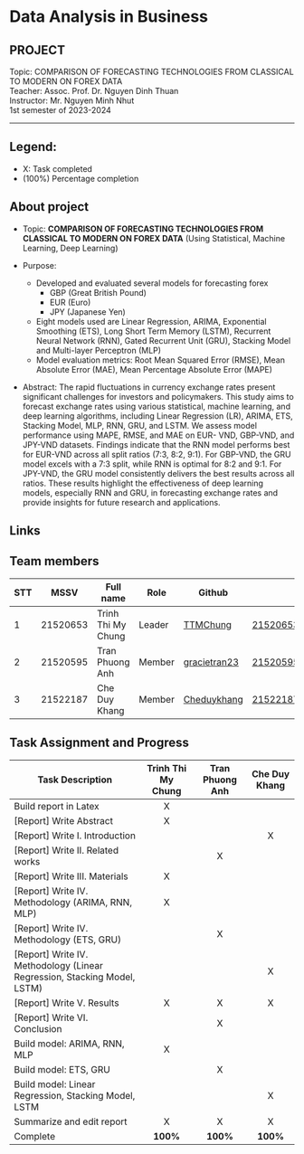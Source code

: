 
# Data Analysis in Business
<h2>PROJECT</h2>
Topic:  COMPARISON OF FORECASTING TECHNOLOGIES FROM CLASSICAL TO MODERN ON FOREX DATA<br>
Teacher: Assoc. Prof. Dr. Nguyen Dinh Thuan <br>
Instructor: Mr. Nguyen Minh Nhut <br>
1st semester of 2023-2024 <br>

---
## Legend:
- X: Task completed
- (100%) Percentage completion


## About  project
* Topic: **COMPARISON OF FORECASTING TECHNOLOGIES FROM CLASSICAL TO MODERN ON FOREX DATA** (Using Statistical, Machine Learning, Deep Learning)
* Purpose:
  - Developed and evaluated several models for forecasting forex 
    - GBP (Great British Pound)
    - EUR (Euro)
    - JPY (Japanese Yen)
  - Eight models used are Linear Regression, ARIMA, Exponential Smoothing (ETS), Long Short Term Memory (LSTM), Recurrent Neural Network (RNN), Gated Recurrent Unit (GRU), Stacking Model and Multi-layer Perceptron (MLP)
  - Model evaluation metrics: Root Mean Squared Error (RMSE),  Mean Absolute Error (MAE),  Mean Percentage Absolute Error (MAPE)

* Abstract:
    The rapid fluctuations in currency exchange rates present significant challenges for investors and policymakers. This study aims to forecast exchange rates using various statistical, machine 
    learning, and deep learning algorithms, including Linear Regression (LR), ARIMA, ETS, Stacking Model, MLP, RNN, GRU, and LSTM. We assess model performance using MAPE, RMSE, and MAE on EUR- 
    VND, GBP-VND, and JPY-VND datasets. Findings indicate that the RNN model performs best for EUR-VND across all split ratios (7:3, 8:2, 9:1). For GBP-VND, the GRU model excels with a 7:3 split, 
    while RNN is optimal for 8:2 and 9:1. For JPY-VND, the GRU model consistently delivers the best results across all ratios. These results highlight the effectiveness of deep learning models, 
    especially RNN and GRU, in forecasting exchange rates and provide insights for future research and applications.

## Links

## Team members
| STT | MSSV | Full name | Role | Github | Email |
| --- | --- | --- | --- | --- | --- |
| 1 | 21520653 | Trinh Thi My Chung | Leader | [TTMChung](https://github.com/TTMChung) | 21520653@gm.uit.edu.vn
| 2 | 21520595 | Tran Phuong Anh | Member | [gracietran23](https://github.com/gracietran23) | 21520595@gm.uit.edu.vn
| 3 | 21522187 | Che Duy Khang | Member | [Cheduykhang](https://github.com/Cheduykhang)| 21522187@gm.uit.edu.vn

## Task Assignment and Progress

| Task Description                                     | Trinh Thi My Chung | Tran Phuong Anh | Che Duy Khang |
|------------------------------------------------------|:------------------:|:---------------:|:-------------:|
| Build report in Latex                                | <center>X</center> | <center> </center> | <center> </center> |
| [Report] Write Abstract                              | <center>X</center> | <center> </center> | <center> </center> |
| [Report] Write I. Introduction                       | <center> </center> | <center> </center> | <center>X</center> |
| [Report] Write II. Related works                     | <center> </center> | <center>X</center> | <center> </center> |
| [Report] Write III. Materials                        | <center>X</center> | <center> </center> | <center> </center> |
| [Report] Write IV. Methodology (ARIMA, RNN, MLP)     | <center>X</center> | <center> </center> | <center> </center> |
| [Report] Write IV. Methodology (ETS, GRU)            | <center> </center> | <center>X</center> | <center> </center> |
| [Report] Write IV. Methodology (Linear Regression, Stacking Model, LSTM) | <center> </center> | <center> </center> | <center>X</center> |
| [Report] Write V. Results                            | <center>X</center> | <center>X</center> | <center>X</center> |
| [Report] Write VI. Conclusion                        | <center> </center> | <center>X</center> | <center> </center> |
| Build model: ARIMA, RNN, MLP                         | <center>X</center> | <center> </center> | <center> </center> |
| Build model: ETS, GRU                                | <center> </center> | <center>X</center> | <center> </center> |
| Build model: Linear Regression, Stacking Model, LSTM | <center> </center> | <center> </center> | <center>X</center> |
| Summarize and edit report                            | <center>X</center> | <center>X</center> | <center>X</center> |
| Complete                                             | <center>**100%**</center>    | <center>**100%**</center> | <center>**100%**</center>   |


